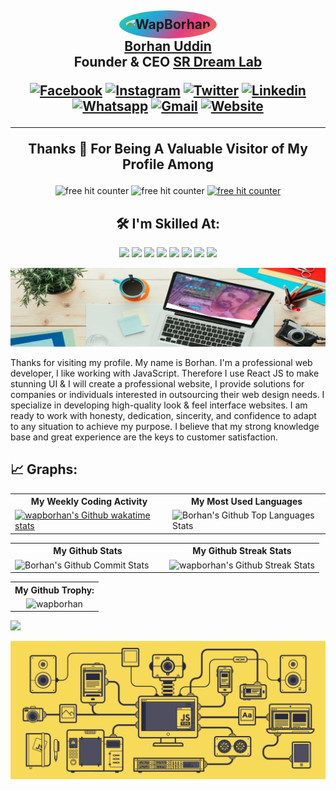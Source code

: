 <h2 align="center">
<img style="width:250px; height:250px; border-radius: 50%; background: linear-gradient(-45deg,#ee7752,#e73c7e,#23a6d5,#23d5ab); padding:10px" src="https://wapborhan.com/images/banner.jpg" alt="WapBorhan"/>
<br/>
<a href="https://www.wapborhan.com">Borhan Uddin</a>
<br/>
Founder & CEO <a href="https://www.srdreamlab.com">SR Dream Lab</a>

<p align='center'>
<a href="https://www.facebook.com/wapborhan" target="blank">
    <img src="https://img.shields.io/badge/Facebook-1877F2?style=for-the-badge&logo=facebook&logoColor=white" alt="Facebook" /></a>
<a href="https://instagram.com/wapborhan" target="blank">
    <img src="https://img.shields.io/badge/Instagram-E4405F?style=for-the-badge&logo=instagram&logoColor=white" alt="Instagram" /></a>
<a href="https://twitter.com/wapborhan" target="blank">
    <img src="https://img.shields.io/badge/Twitter-1DA1F2?style=for-the-badge&logo=twitter&logoColor=white" alt="Twitter" /></a>
<a href="https://linkedin.com/in/wapborhan" target="blank">
    <img src="https://img.shields.io/badge/LinkedIn-0077B5?style=for-the-badge&logo=linkedin&logoColor=white" alt="Linkedin" /></a>
<a href="#" target="blank">
    <img src="https://img.shields.io/badge/WhatsApp-25D366?style=for-the-badge&logo=whatsapp&logoColor=white" alt="Whatsapp" /></a>
<a href="mailto:borhaninfos@gmail.com" target="blank">
    <img src="https://img.shields.io/badge/Gmail-D14836?style=for-the-badge&logo=gmail&logoColor=white" alt="Gmail" /></a>
<a href="https://wapborhan.com" target="blank">
    <img src="https://img.shields.io/badge/Website-3423A6?style=for-the-badge&logo=Anaconda&logoColor=white" alt="Website" /> </a>
</p>
<hr>
    
 Thanks 💙 For Being A Valuable Visitor of My Profile Among
</h2>

<p align="center">
    <img src="https://img.shields.io/github/followers/wapborhan?label=Follow&style=social" border="0" title="free hit counter" alt="free hit counter" />
    <img src="https://gpvc.arturio.dev/wapborhan" border="0" title="free hit counter" alt="free hit counter" />
    <a href="https://wakatime.com/@wapborhan"> <img src="https://wakatime.com/badge/user/59d9f170-5e15-4b6c-8acd-f8cd5d8bb365.svg" border="0" title="free hit counter" alt="free hit counter" /></a>
</p>


<h2 align="center">
🛠️ I'm Skilled At:
</h2>
<p align="center">
     <img src="https://img.shields.io/badge/-HTML-05122A?style=flat&logo=HTML5" border="0"  />
    <img src="https://img.shields.io/badge/-CSS-05122A?style=flat&logo=CSS3&logoColor=1572B6" border="0"  />
    <img src="https://img.shields.io/badge/-JavaScript-05122A?style=flat&logo=javascript" border="0"  />
    <img src="https://img.shields.io/badge/-React-05122A?style=flat&logo=react" border="0"  />
    <img src="https://img.shields.io/badge/React_Native-20232A?style=flat&logo=react&logoColor=61DAFB" border="0"  />
    <img src="https://img.shields.io/badge/Vue.js-20232A?style=flat&logo=vue.js&logoColor=61DAFB" border="0"  />
    <img src="https://img.shields.io/badge/-Node.js-05122A?style=flat&logo=node.js" border="0"  />
    <img src="https://img.shields.io/badge/-php-05122A?style=flat&logo=php" border="0"  />

<!-- ![Typescript](https://img.shields.io/badge/TypeScript-007ACC?style=flat&logo=typescript&logoColor=1572B6)&nbsp; -->
<!-- ![Angular](https://img.shields.io/badge/Angular-DD0031?style=flat&logo=angular&logoColor=white)&nbsp; -->

</p>

<img src="https://github.com/wapborhan/wapborhan/blob/main/1612431913167.jpg?raw=true" />
<p>Thanks for visiting my profile. My name is Borhan. I'm a professional web developer, I like working with JavaScript. Therefore I use React JS to make stunning UI & І will create a professional website, I provide solutions for companies or individuals interested in outsourcing their web design needs. I specialize in developing high-quality look & feel interface websites. I am ready to work with honesty, dedication, sincerity, and confidence to adapt to any situation to achieve my purpose. I believe that my strong knowledge base and great experience are the keys to customer satisfaction.</p>





## 📈 Graphs:

<table align="center" width="100%" >
    <tr >
        <th>My Weekly Coding Activity</th>
        <th>My Most Used Languages</th>
    </tr>
    <tr>
        <td width="50%"> <a href="https://wakatime.com/@wapborhan"><img src="https://github-readme-stats.vercel.app/api/wakatime?username=wapborhan" alt="wapborhan's Github wakatime stats" height="auto" width="500px"></a></td>
        <td width="50%"> <img src="https://github-readme-stats-showrin.vercel.app/api/top-langs/?username=wapborhan&layout=compact&langs_count=8&hide=less,html,css" alt="Borhan's Github Top Languages Stats" width="500px" height="auto" /></td>
    </tr>
</table>

<table align="center" width="100%">
    <tr>
        <th>My Github Stats</th>
        <th>My Github Streak Stats</th>
    </tr>
    <tr>
        <td width="50%">
            <img  src="https://github-readme-stats-showrin.vercel.app/api?username=wapborhan&include_all_commits=true&count_private=true&show_icons=true" alt="Borhan's Github Commit Stats" height="170em">
        </td>
        <td width="50%">
            <img src="https://github-readme-streak-stats.herokuapp.com/?user=wapborhan" alt="wapborhan's Github Streak Stats" height="180em">
        </td>
    </tr>
</table>

<table align="center" width="100%">
    <tr>
        <th> My Github Trophy:</th>
    </tr>
    <tr>
        <td align="center"><img src="https://github-profile-trophy.vercel.app/?username=wapborhan&row=2&column=8" alt="wapborhan" /></td>
    </tr>
</table>

  <!-- 
<table align="center" width="100%">
    <tr>
   <th> Daily Dev: </th> 
   <th> Let Code:</th>
    </tr>
    <tr>
    <td width="50%" align="center"> <a href="https://app.daily.dev/wapborhan"><img src="https://api.daily.dev/devcards/6b7988801f2b4b94b68e9f2eb5d5b3d6.png?r=oc4" width="400" alt="Borhan Uddin's Dev Card"/></a></td>
        <td align="center"><img src="https://leetcard.jacoblin.cool/wapborhan?theme=unicorn&font=Monda&ext=activity" alt="wapborhan" /></td>
    </tr>
</table>
-->
<img
  src="https://cr-ss-service.azurewebsites.net/api/ScreenShot?widget=summary&username=wapborhan&badges=2&show-avatar=false&style=--header-bg-color:%23000;--border-radius:10px"
/>

  <p align="center">
    <img src="/technology.gif" border="0" title="technology" alt="technology" />
</p>

  <!-- 

![GitHub Activity Graph](https://activity-graph.herokuapp.com/graph?username=wapborhan&bg_color=1c1917&color=ffffff&line=0891b2&point=ffffff&area_color=1c1917&area=true&hide_border=true&custom_title=GitHub%20Commits%20Graph)
-->


